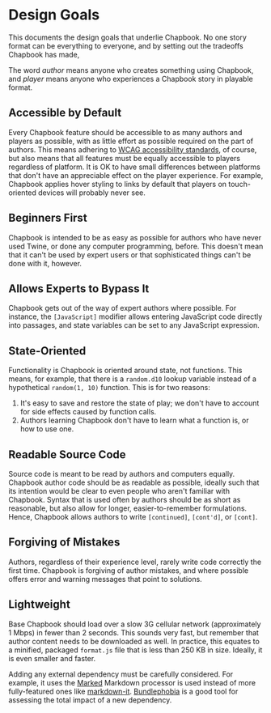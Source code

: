 # Design Goals

This documents the design goals that underlie Chapbook. No one story format can
be everything to everyone, and by setting out the tradeoffs Chapbook has made,

The word _author_ means anyone who creates something using Chapbook, and
_player_ means anyone who experiences a Chapbook story in playable format.

## Accessible by Default

Every Chapbook feature should be accessible to as many authors and players as
possible, with as little effort as possible required on the part of authors.
This means adhering to [WCAG accessibility standards], of course, but also means
that all features must be equally accessible to players regardless of platform.
It is OK to have small differences between platforms that don't have an
appreciable effect on the player experience. For example, Chapbook applies hover
styling to links by default that players on touch-oriented devices will probably
never see.

## Beginners First

Chapbook is intended to be as easy as possible for authors who have never used
Twine, or done any computer programming, before. This doesn't mean that it can't
be used by expert users or that sophisticated things can't be done with it,
however.

## Allows Experts to Bypass It

Chapbook gets out of the way of expert authors where possible. For instance, the
`[JavaScript]` modifier allows entering JavaScript code directly into passages,
and state variables can be set to any JavaScript expression.

## State-Oriented

Functionality is Chapbook is oriented around state, not functions. This means,
for example, that there is a `random.d10` lookup variable instead of a
hypothetical `random(1, 10)` function. This is for two reasons:

1. It's easy to save and restore the state of play; we don't have to account for
   side effects caused by function calls.
2. Authors learning Chapbook don't have to learn what a function is, or how to
   use one.

## Readable Source Code

Source code is meant to be read by authors and computers equally. Chapbook
author code should be as readable as possible, ideally such that its intention
would be clear to even people who aren't familiar with Chapbook. Syntax that is
used often by authors should be as short as reasonable, but also allow for
longer, easier-to-remember formulations. Hence, Chapbook allows authors to write
`[continued]`, `[cont'd]`, or `[cont]`.

## Forgiving of Mistakes

Authors, regardless of their experience level, rarely write code correctly the
first time. Chapbook is forgiving of author mistakes, and where possible offers
error and warning messages that point to solutions.

## Lightweight

Base Chapbook should load over a slow 3G cellular network (approximately 1 Mbps)
in fewer than 2 seconds. This sounds very fast, but remember that author content
needs to be downloaded as well. In practice, this equates to a minified,
packaged `format.js` file that is less than 250 KB in size. Ideally, it is even
smaller and faster.

Adding any external dependency must be carefully considered. For example, it
uses the [Marked] Markdown processor is used instead of more fully-featured ones
like [markdown-it]. [Bundlephobia] is a good tool for assessing the total impact
of a new dependency.

[wcag accessibility standards]: https://www.w3.org/TR/WCAG20/
[marked]: https://marked.js.org/#/README.md#README.md
[markdown-it]: https://github.com/markdown-it/markdown-it
[bundlephobia]: https://bundlephobia.com/
